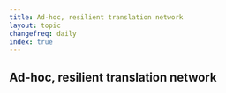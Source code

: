 ```yaml
---
title: Ad-hoc, resilient translation network
layout: topic
changefreq: daily
index: true
---
```


## Ad-hoc, resilient translation network
